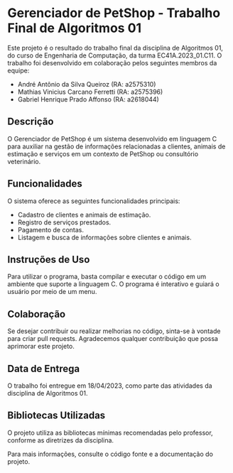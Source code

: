 # Gerenciador de PetShop - Trabalho Final de Algoritmos 01

Este projeto é o resultado do trabalho final da disciplina de Algoritmos 01, do curso de Engenharia de Computação, da turma EC41A.2023_01.C11. O trabalho foi desenvolvido em colaboração pelos seguintes membros da equipe:

- André Antônio da Silva Queiroz (RA: a2575310)
- Mathias Vinicius Carcano Ferretti (RA: a2575396)
- Gabriel Henrique Prado Affonso (RA: a2618044)

## Descrição

O Gerenciador de PetShop é um sistema desenvolvido em linguagem C para auxiliar na gestão de informações relacionadas a clientes, animais de estimação e serviços em um contexto de PetShop ou consultório veterinário.

## Funcionalidades

O sistema oferece as seguintes funcionalidades principais:

- Cadastro de clientes e animais de estimação.
- Registro de serviços prestados.
- Pagamento de contas.
- Listagem e busca de informações sobre clientes e animais.

## Instruções de Uso

Para utilizar o programa, basta compilar e executar o código em um ambiente que suporte a linguagem C. O programa é interativo e guiará o usuário por meio de um menu.

## Colaboração

Se desejar contribuir ou realizar melhorias no código, sinta-se à vontade para criar pull requests. Agradecemos qualquer contribuição que possa aprimorar este projeto.

## Data de Entrega

O trabalho foi entregue em 18/04/2023, como parte das atividades da disciplina de Algoritmos 01.

## Bibliotecas Utilizadas

O projeto utiliza as bibliotecas mínimas recomendadas pelo professor, conforme as diretrizes da disciplina.

Para mais informações, consulte o código fonte e a documentação do projeto.
